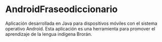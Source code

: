 # AndroidFraseodiccionario
Aplicación desarrollada en Java para dispositivos móviles con el sistema operativo Android. Esta aplicación es una herramienta para promover el aprendizaje de la lengua indígena Brorán.

